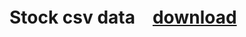 # Stock csv data　[download](https://drive.google.com/drive/folders/12VjNtV5yx8lzX3hfzeUSFT2esSke1H3V?usp=sharing)  
